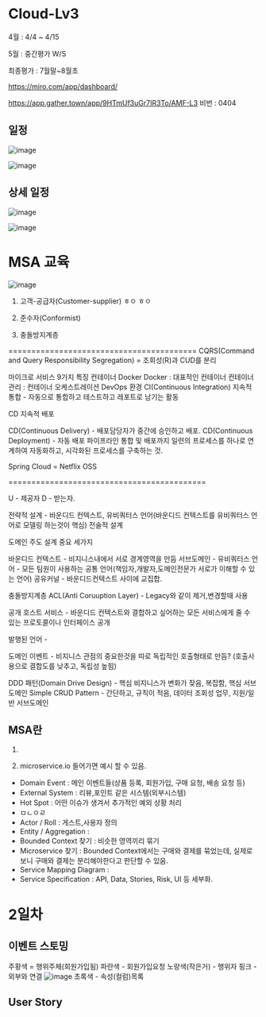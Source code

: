 # Cloud-Lv3

4월 : 4/4 ~ 4/15 

5월 : 중간평가 W/S 

최종평가 : 7월말~8월초

https://miro.com/app/dashboard/ 

https://app.gather.town/app/9HTmUf3uGr7IR3To/AMF-L3    비번 : 0404

## 일정

![image](https://user-images.githubusercontent.com/35188271/163151315-dc66d963-8a0e-4b10-9fae-08944ec3db60.png)

![image](https://user-images.githubusercontent.com/35188271/163151519-2cfe6cef-f96a-4c67-be50-f07786f7a843.png)

## 상세 일정
![image](https://user-images.githubusercontent.com/35188271/163078148-53d33a95-4cac-4d2e-b40e-4acf9ab9b92c.png)

![image](https://user-images.githubusercontent.com/35188271/163078217-db32d23c-d550-4f6c-9fdb-71434fba49d4.png)





# 


# MSA 교육


![image](https://user-images.githubusercontent.com/35188271/161655449-eaaa2feb-6477-4c90-8c7d-6d371346f6a0.png)



1. 고객-공급자(Customer-supplier)
ㅎㅇ
ㅎㅇ
2. 준수자(Conformist)

3. 충돌방지계층

=========================================
CQRS(Command and Query Responsibility Segregation) = 조회성(R)과 CUD를 분리

마이크로 서비스 9가지 특징
컨테이너 Docker
Docker : 대표적인 컨테이너
컨테이너 관리 : 컨테이너 오케스트레이션
DevOps 환경
CI(Continuous Integration) 지속적 통합 - 자동으로 통합하고 테스트하고 레포트로 남기는 활동

CD 지속적 배포

CD(Continuous Delivery) - 배포담당자가 중간에 승인하고 배포.
CD(Continuous Deployment) - 자동 배포
파이프라인
통합 및 배포까지 일련의 프로세스를 하나로 연계하여 자동화하고, 시각화된 프로세스를 구축하는 것.

Spring Cloud = Netflix OSS

===========================================

U - 제공자 D - 받는자.

전략적 설계 - 바운디드 컨텍스트, 유비쿼터스 언어(바운디드 컨텍스트를 유비쿼터스 언어로 모델링 하는것이 핵심) 전술적 설계

도메인 주도 설계 중요 세가지

바운디드 컨텍스트 - 비지니스내에서 서로 경계영역을 만듬
서브도메인 -
유비쿼터스 언어 - 모든 팀원이 사용하는 공통 언어(책임자,개발자,도메인전문가 서로가 이해할 수 있는 언어)
공유커널 - 바운디드컨텍스트 사이에 교집합.

충돌방지계층 ACL(Anti Coruuption Layer) - Legacy와 같이 제거,변경할때 사용

공개 호스트 서비스 - 바운디드 컨텍스트와 결합하고 싶어하는 모든 서비스에게 줄 수 있는 프로토콜이나 인터페이스 공개

발행된 언어 -

도메인 이벤트 - 비지니스 관점의 중요한것을 따로 독립적인 호출형태로 만듬? (호출사용으로 결합도를 낮추고, 독립성 높힘)

DDD 패턴(Domain Drive Design) - 핵심 비지니스가 변화가 잦음, 복잡함, 핵심 서브 도메인 Simple CRUD Pattern - 간단하고, 규칙이 적음, 데이터 조회성 업무, 지원/일반 서브도메인




## MSA란
1.

2. microservice.io 들어가면 예시 할 수 있음.


- Domain Event : 메인 이벤트들(상품 등록, 회원가입, 구매 요청, 배송 요청 등)
- External System : 리뷰,포인트 같은 시스템(외부시스템)
- Hot Spot : 어떤 이슈가 생겨서 추가적인 예외 상황 처리
- ㅁㄴㅇㄹ
- Actor / Roll : 게스트,사용자 정의
- Entity / Aggregation : 
- Bounded Context 찾기 : 비슷한 영역끼리 묶기
- Microservice 찾기 : Bounded Context에서는 구매와 결제를 묶었는데, 실제로 보니 구매와 결제는 분리해야한다고 판단할 수 있음.
- Service Mapping Diagram : 
- Service Specification : API, Data, Stories, Risk, UI 등 세부화.





# 2일차

## 이벤트 스토밍

주황색 = 행위주체(회원가입됨)
파란색 - 회원가입요청
노랑색(작은거) - 행위자
핑크 - 외부와 연결
![image](https://user-images.githubusercontent.com/35188271/161656010-f16fdc99-d0b8-4afa-b519-a079e31b6e75.png)
초록색 - 속성(컬럼)목록


## User Story

